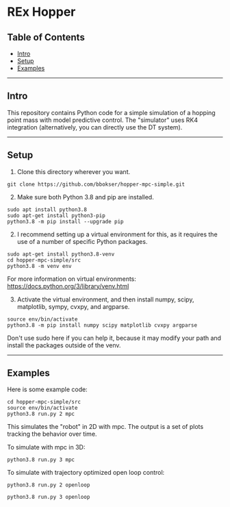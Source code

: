 # REx Hopper

## Table of Contents

- [Intro](#intro)
- [Setup](#setup)
- [Examples](#examples)

---
## Intro

This repository contains Python code for a simple simulation of a hopping point mass with model predictive control. The "simulator" uses RK4 integration (alternatively, you can directly use the DT system).

---

## Setup

1. Clone this directory wherever you want.

```shell 
git clone https://github.com/bbokser/hopper-mpc-simple.git
```  

2. Make sure both Python 3.8 and pip are installed.

```shell
sudo apt install python3.8
sudo apt-get install python3-pip
python3.8 -m pip install --upgrade pip
```

2. I recommend setting up a virtual environment for this, as it requires the use of a number of specific Python packages.

```shell
sudo apt-get install python3.8-venv
cd hopper-mpc-simple/src
python3.8 -m venv env
```
For more information on virtual environments: https://docs.python.org/3/library/venv.html
    
3. Activate the virtual environment, and then install numpy, scipy, matplotlib, sympy, cvxpy, and argparse.

```shell
source env/bin/activate
python3.8 -m pip install numpy scipy matplotlib cvxpy argparse
```
Don't use sudo here if you can help it, because it may modify your path and install the packages outside of the venv.

---

## Examples

Here is some example code:

```shell
cd hopper-mpc-simple/src
source env/bin/activate
python3.8 run.py 2 mpc
```
This simulates the "robot" in 2D with mpc. The output is a set of plots tracking the behavior over time.

To simulate with mpc in 3D:

```
python3.8 run.py 3 mpc
```

To simulate with trajectory optimized open loop control:

```
python3.8 run.py 2 openloop
```

```
python3.8 run.py 3 openloop
```



